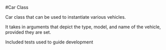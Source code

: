#Car Class

Car class that can be used to instantiate various vehicles.

It takes in arguments that depict the type, model, and name of the vehicle, provided they are set.

Included tests used to guide development
